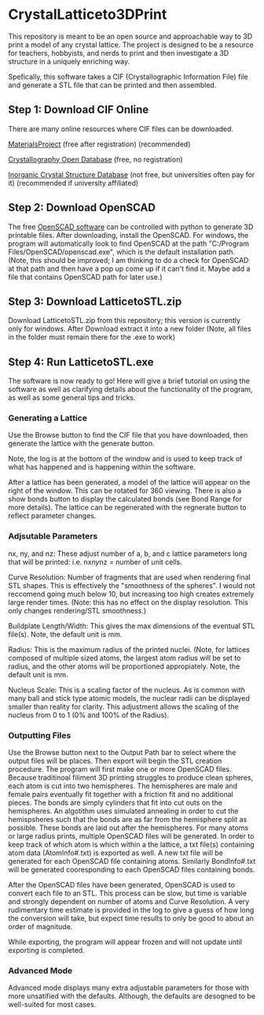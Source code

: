 # CrystalLatticeto3DPrint
This repository is meant to be an open source and approachable way to 3D print a model of any crystal lattice. The project is designed to be a resource for teachers, hobbyists, and nerds to print and then investigate a 3D structure in a uniquely enriching way.

Spefically, this software takes a CIF (Crystallographic Information File) file and generate a STL file that can be printed and then assembled.

## Step 1: Download CIF Online
There are many online resources where CIF files can be downloaded.

[MaterialsProject](https://materialsproject.org/) (free after registration) (recommended)

[Crystallography Open Database](http://crystallography.net/cod/) (free, no registration)

[Inorganic Crystal Structure Database](https://icsd.fiz-karlsruhe.de/) (not free, but universities often pay for it) (recommended if university affiliated)


## Step 2: Download OpenSCAD
The free [OpenSCAD software](https://openscad.org/) can be controlled with python to generate 3D printable files. After downloading, install the OpenSCAD. For windows, the program will automatically look to find OpenSCAD at the path "C:/Program Files/OpenSCAD/openscad.exe", which is the default installation path. (Note, this should be improved; I am thinking to do a check for OpenSCAD at that path and then have a pop up come up if it can't find it. Maybe add a file that contains OpenSCAD path for later use.)

## Step 3: Download LatticetoSTL.zip
Download LatticetoSTL.zip from this repository; this version is currently only for windows. After Download extract it into a new folder (Note, all files in the folder must remain there for the .exe to work)

## Step 4: Run LatticetoSTL.exe
The software is now ready to go! Here will give a brief tutorial on using the software as well as clarifying details about the functionality of the program, as well as some general tips and tricks.

### Generating a Lattice

Use the Browse button to find the CIF file that you have downloaded, then generate the lattice with the generate button.

Note, the log is at the bottom of the window and is used to keep track of what has happened and is happening within the software.

After a lattice has been generated, a model of the lattice will appear on the right of the window. This can be rotated for 360 viewing. There is also a show bonds button to display the calculated bonds (see Bond Range for more details). The lattice can be regenerated with the regnerate button to reflect parameter changes.

### Adjsutable Parameters
nx, ny, and nz: These adjust number of a, b, and c lattice parameters long that will be printed: i.e. nx*ny*nz = number of unit cells.

Curve Resolution: Number of fragments that are used when rendering final STL shapes. This is effectively the "smoothness of the spheres". I would not reccomend going much below 10, but increasing too high creates extremely large render times. (Note: this has no effect on the display resolution. This only changes rendering/STL smoothness.)

Buildplate Length/Width: This gives the max dimensions of the eventual STL file(s). Note, the default unit is mm.

Radius: This is the maximum radius of the printed nuclei. (Note, for lattices composed of multiple sized atoms, the largest atom radius will be set to radius, and the other atoms will be proportioned appropiately. Note, the default unit is mm.

Nucleus Scale: This is a scaling factor of the nucleus. As is common with many ball and stick type atomic models, the nuclear radii can be displayed smaller than reality for clarity. This adjustment allows the scaling of the nucleus from 0 to 1 (0% and 100% of the Radius).

### Outputting Files
Use the Browse button next to the Output Path bar to select where the output files will be places. Then export will begin the STL creation procedure. The program will first make one or more OpenSCAD files. Because traditinoal filiment 3D printing struggles to produce clean spheres, each atom is cut into two hemispheres. The hemispheres are male and female pairs eventually fit together with a friction fit and no additional pieces. The bonds are simply cylinders that fit into cut outs on the hemispheres. An algotithm uses simulated annealing in order to cut the hemispsheres such that the bonds are as far from the hemisphere split as possible. These bonds are laid out after the hemispheres. For many atoms or large radius prints, multiple OpenSCAD files will be generated. In order to keep track of which atom is which within a the lattice, a txt file(s) containing atom data (AtomInfo#.txt) is exported as well. A new txt file will be generated for each OpenSCAD file containing atoms. Similarly BondInfo#.txt will be generated cooresponding to each OpenSCAD files containing bonds.

After the OpenSCAD files have been generated, OpenSCAD is used to convert each file to an STL. This process can be slow, but time is variable and strongly dependent on number of atoms and Curve Resolution. A very rudimentary time estimate is provided in the log to give a guess of how long the conversion will take, but expect time results to only be good to about an order of magnitude.

While exporting, the program will appear frozen and will not update until exporting is completed.

### Advanced Mode
Advanced mode displays many extra adjustable parameters for those with more unsatified with the defaults. Although, the defaults are desogned to be well-suited for most cases.

